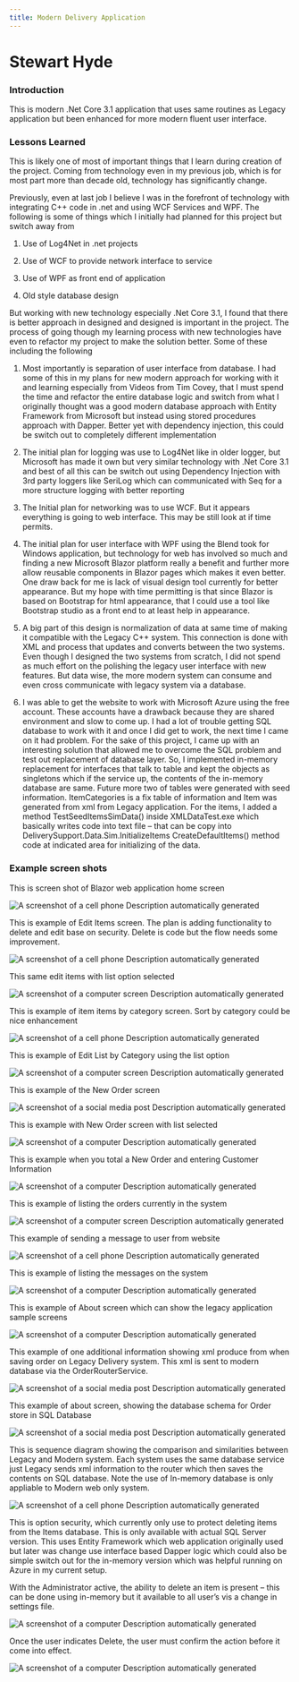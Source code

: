 ```yaml
---
title: Modern Delivery Application
---
```


Stewart Hyde
============

### Introduction

This is modern .Net Core 3.1 application that uses same routines as Legacy
application but been enhanced for more modern fluent user interface.

### Lessons Learned

This is likely one of most of important things that I learn during creation of
the project. Coming from technology even in my previous job, which is for most
part more than decade old, technology has significantly change.

Previously, even at last job I believe I was in the forefront of technology with
integrating C++ code in .net and using WCF Services and WPF. The following is
some of things which I initially had planned for this project but switch away
from

1.  Use of Log4Net in .net projects

2.  Use of WCF to provide network interface to service

3.  Use of WPF as front end of application

4.  Old style database design

But working with new technology especially .Net Core 3.1, I found that there is
better approach in designed and designed is important in the project. The
process of going though my learning process with new technologies have even to
refactor my project to make the solution better. Some of these including the
following

1.  Most importantly is separation of user interface from database. I had some
    of this in my plans for new modern approach for working with it and learning
    especially from Videos from Tim Covey, that I must spend the time and
    refactor the entire database logic and switch from what I originally thought
    was a good modern database approach with Entity Framework from Microsoft but
    instead using stored procedures approach with Dapper. Better yet with
    dependency injection, this could be switch out to completely different
    implementation

2.  The initial plan for logging was use to Log4Net like in older logger, but
    Microsoft has made it own but very similar technology with .Net Core 3.1 and
    best of all this can be switch out using Dependency Injection with 3rd party
    loggers like SeriLog which can communicated with Seq for a more structure
    logging with better reporting

3.  The Initial plan for networking was to use WCF. But it appears everything is
    going to web interface. This may be still look at if time permits.

4.  The initial plan for user interface with WPF using the Blend took for
    Windows application, but technology for web has involved so much and finding
    a new Microsoft Blazor platform really a benefit and further more allow
    reusable components in Blazor pages which makes it even better. One draw
    back for me is lack of visual design tool currently for better appearance.
    But my hope with time permitting is that since Blazor is based on Bootstrap
    for html appearance, that I could use a tool like Bootstrap studio as a
    front end to at least help in appearance.

5.  A big part of this design is normalization of data at same time of making it
    compatible with the Legacy C++ system. This connection is done with XML and
    process that updates and converts between the two systems. Even though I
    designed the two systems from scratch, I did not spend as much effort on the
    polishing the legacy user interface with new features. But data wise, the
    more modern system can consume and even cross communicate with legacy system
    via a database.

6.  I was able to get the website to work with Microsoft Azure using the free
    account. These accounts have a drawback because they are shared environment
    and slow to come up. I had a lot of trouble getting SQL database to work
    with it and once I did get to work, the next time I came on it had problem.
    For the sake of this project, I came up with an interesting solution that
    allowed me to overcome the SQL problem and test out replacement of database
    layer. So, I implemented in-memory replacement for interfaces that talk to
    table and kept the objects as singletons which if the service up, the
    contents of the in-memory database are same. Future more two of tables were
    generated with seed information. ItemCategories is a fix table of
    information and Item was generated from xml from Legacy application. For the
    items, I added a method TestSeedItemsSimData() inside XMLDataTest.exe which
    basically writes code into text file – that can be copy into
    DeliverySupport.Data.Sim.InitializeItems CreateDefaultItems() method code at
    indicated area for initializing of the data.

### Example screen shots

This is screen shot of Blazor web application home screen

![A screenshot of a cell phone Description automatically generated](media/c0b80dcb91723321cd24b7beab19a6a6.png)

This is example of Edit Items screen. The plan is adding functionality to delete
and edit base on security. Delete is code but the flow needs some improvement.

![A screenshot of a cell phone Description automatically generated](media/34cd9de6c2ba196e99406243ff075d63.png)

This same edit items with list option selected

![A screenshot of a computer screen Description automatically generated](media/2df47c58d29100dd48380b7b4d32be1e.png)

This is example of item items by category screen. Sort by category could be nice
enhancement

![A screenshot of a cell phone Description automatically generated](media/916d385450affcda98bcdc05c496b287.png)

This is example of Edit List by Category using the list option

![A screenshot of a computer screen Description automatically generated](media/32bc961204f1b88f8b73d0726028c6bf.png)

This is example of the New Order screen

![A screenshot of a social media post Description automatically generated](media/8c1e1c6d1cd361e3cfeaed4790ddc150.png)

This is example with New Order screen with list selected

![A screenshot of a computer Description automatically generated](media/b7201928801f368b736ef2cc5ac0da0e.png)

This is example when you total a New Order and entering Customer Information

![A screenshot of a computer Description automatically generated](media/0747bac3372c2c02d5f14e3af871d253.png)

This is example of listing the orders currently in the system

![A screenshot of a computer screen Description automatically generated](media/53c03a3a1d091f95541839f1e0593f0c.png)

This example of sending a message to user from website

![A screenshot of a cell phone Description automatically generated](media/bdb4f089db56aa80790d4d1bfe717514.png)

This is example of listing the messages on the system

![A screenshot of a computer Description automatically generated](media/b99faa651c9fa49432bf5eb1a4b398f7.png)

This is example of About screen which can show the legacy application sample
screens

![A screenshot of a computer Description automatically generated](media/04badd9c2f25b790b5e79ca09a3ece4c.png)

This example of one additional information showing xml produce from when saving
order on Legacy Delivery system. This xml is sent to modern database via the
OrderRouterService.

![A screenshot of a social media post Description automatically generated](media/869bcacc1330cf201b9b36f06722597a.png)

This example of about screen, showing the database schema for Order store in SQL
Database

![A screenshot of a social media post Description automatically generated](media/f79f3dac75858b527d69627e90bc31b2.png)

This is sequence diagram showing the comparison and similarities between Legacy
and Modern system. Each system uses the same database service just Legacy sends
xml information to the router which then saves the contents on SQL database.
Note the use of In-memory database is only appliable to Modern web only system.

![A screenshot of a cell phone Description automatically generated](media/4060fa73fd64b372bcdef31d3fd865a0.png)

This is option security, which currently only use to protect deleting items from
the Items database. This is only available with actual SQL Server version. This
uses Entity Framework which web application originally used but later was change
use interface based Dapper logic which could also be simple switch out for the
in-memory version which was helpful running on Azure in my current setup.

With the Administrator active, the ability to delete an item is present – this
can be done using in-memory but it available to all user’s vis a change in
settings file.

![A screenshot of a computer Description automatically generated](media/e5adc00d446d7ec10bbc2c660e18e630.png)

Once the user indicates Delete, the user must confirm the action before it come
into effect.

![A screenshot of a computer Description automatically generated](media/9c928a72c937ef2b960fa7d3a362b121.png)
